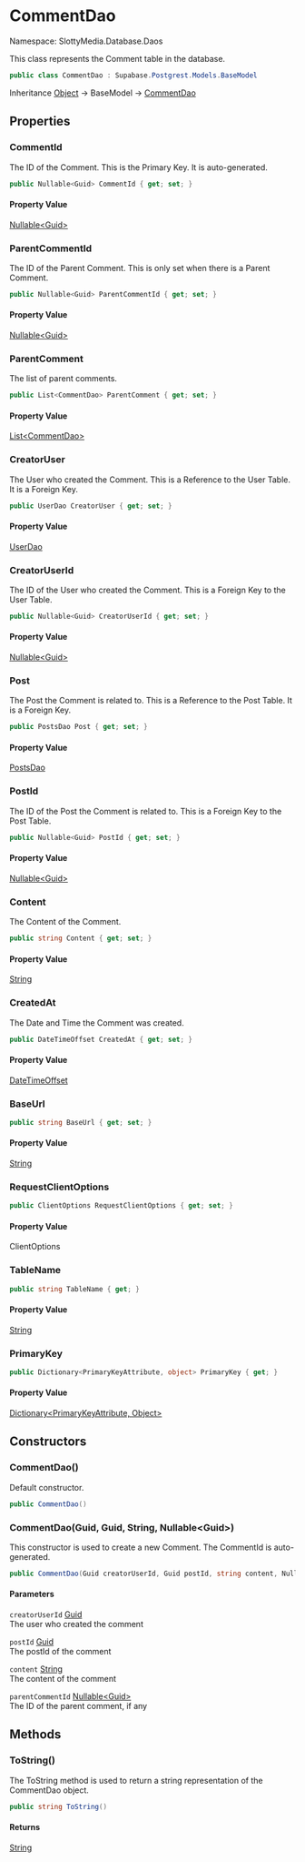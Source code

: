 # CommentDao

Namespace: SlottyMedia.Database.Daos

This class represents the Comment table in the database.

```csharp
public class CommentDao : Supabase.Postgrest.Models.BaseModel
```

Inheritance [Object](https://docs.microsoft.com/en-us/dotnet/api/system.object) → BaseModel → [CommentDao](./slottymedia.database.daos.commentdao.md)

## Properties

### **CommentId**

The ID of the Comment. This is the Primary Key. It is auto-generated.

```csharp
public Nullable<Guid> CommentId { get; set; }
```

#### Property Value

[Nullable&lt;Guid&gt;](https://docs.microsoft.com/en-us/dotnet/api/system.nullable-1)<br>

### **ParentCommentId**

The ID of the Parent Comment. This is only set when there is a Parent Comment.

```csharp
public Nullable<Guid> ParentCommentId { get; set; }
```

#### Property Value

[Nullable&lt;Guid&gt;](https://docs.microsoft.com/en-us/dotnet/api/system.nullable-1)<br>

### **ParentComment**

The list of parent comments.

```csharp
public List<CommentDao> ParentComment { get; set; }
```

#### Property Value

[List&lt;CommentDao&gt;](https://docs.microsoft.com/en-us/dotnet/api/system.collections.generic.list-1)<br>

### **CreatorUser**

The User who created the Comment. This is a Reference to the User Table. It is a Foreign Key.

```csharp
public UserDao CreatorUser { get; set; }
```

#### Property Value

[UserDao](./slottymedia.database.daos.userdao.md)<br>

### **CreatorUserId**

The ID of the User who created the Comment. This is a Foreign Key to the User Table.

```csharp
public Nullable<Guid> CreatorUserId { get; set; }
```

#### Property Value

[Nullable&lt;Guid&gt;](https://docs.microsoft.com/en-us/dotnet/api/system.nullable-1)<br>

### **Post**

The Post the Comment is related to. This is a Reference to the Post Table. It is a Foreign Key.

```csharp
public PostsDao Post { get; set; }
```

#### Property Value

[PostsDao](./slottymedia.database.daos.postsdao.md)<br>

### **PostId**

The ID of the Post the Comment is related to. This is a Foreign Key to the Post Table.

```csharp
public Nullable<Guid> PostId { get; set; }
```

#### Property Value

[Nullable&lt;Guid&gt;](https://docs.microsoft.com/en-us/dotnet/api/system.nullable-1)<br>

### **Content**

The Content of the Comment.

```csharp
public string Content { get; set; }
```

#### Property Value

[String](https://docs.microsoft.com/en-us/dotnet/api/system.string)<br>

### **CreatedAt**

The Date and Time the Comment was created.

```csharp
public DateTimeOffset CreatedAt { get; set; }
```

#### Property Value

[DateTimeOffset](https://docs.microsoft.com/en-us/dotnet/api/system.datetimeoffset)<br>

### **BaseUrl**

```csharp
public string BaseUrl { get; set; }
```

#### Property Value

[String](https://docs.microsoft.com/en-us/dotnet/api/system.string)<br>

### **RequestClientOptions**

```csharp
public ClientOptions RequestClientOptions { get; set; }
```

#### Property Value

ClientOptions<br>

### **TableName**

```csharp
public string TableName { get; }
```

#### Property Value

[String](https://docs.microsoft.com/en-us/dotnet/api/system.string)<br>

### **PrimaryKey**

```csharp
public Dictionary<PrimaryKeyAttribute, object> PrimaryKey { get; }
```

#### Property Value

[Dictionary&lt;PrimaryKeyAttribute, Object&gt;](https://docs.microsoft.com/en-us/dotnet/api/system.collections.generic.dictionary-2)<br>

## Constructors

### **CommentDao()**

Default constructor.

```csharp
public CommentDao()
```

### **CommentDao(Guid, Guid, String, Nullable&lt;Guid&gt;)**

This constructor is used to create a new Comment. The CommentId is auto-generated.

```csharp
public CommentDao(Guid creatorUserId, Guid postId, string content, Nullable<Guid> parentCommentId)
```

#### Parameters

`creatorUserId` [Guid](https://docs.microsoft.com/en-us/dotnet/api/system.guid)<br>
The user who created the comment

`postId` [Guid](https://docs.microsoft.com/en-us/dotnet/api/system.guid)<br>
The postId of the comment

`content` [String](https://docs.microsoft.com/en-us/dotnet/api/system.string)<br>
The content of the comment

`parentCommentId` [Nullable&lt;Guid&gt;](https://docs.microsoft.com/en-us/dotnet/api/system.nullable-1)<br>
The ID of the parent comment, if any

## Methods

### **ToString()**

The ToString method is used to return a string representation of the CommentDao object.

```csharp
public string ToString()
```

#### Returns

[String](https://docs.microsoft.com/en-us/dotnet/api/system.string)<br>
